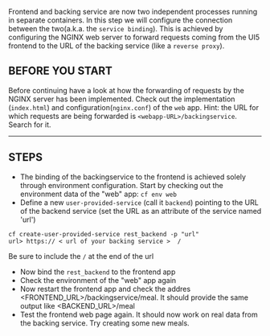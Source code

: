 Frontend and backing service are now two independent processes running in separate containers. In this step we will configure the connection between the two(a.k.a. the `service binding`). This is achieved by configuring the NGINX web server to forward requests coming from the UI5 frontend to the URL of the backing service (like a `reverse proxy`).

## BEFORE YOU START
Before continuing have a look at how the forwarding of requests by the NGINX server has been implemented. Check out the implementation (`index.html`) and configuration(`nginx.conf`) of the `web` app. Hint: the URL for which requests are being forwarded is `<webapp-URL>/backingservice`. Search for it.

----------------------------------------------------------------------

## STEPS

* The binding of the backingservice to the frontend is achieved solely through environment configuration. Start by checking out the environment data of the "web" app: `cf env web`
* Define a new `user-provided-service` (call it `backend`) pointing to the URL of the backend service (set the URL as an attribute of the service named 'url')
```
cf create-user-provided-service rest_backend -p "url"
url> https:// < url of your backing service >  /
```
Be sure to include the `/` at the end of the url
* Now bind the `rest_backend` to the frontend app
* Check the environment of the "web" app again
* Now restart the frontend app and check the addres <FRONTEND_URL>/backingservice/meal. It should provide the same output like <BACKEND_URL>/meal
* Test the frontend web page again. It should now work on real data from the backing service. Try creating some new meals.
